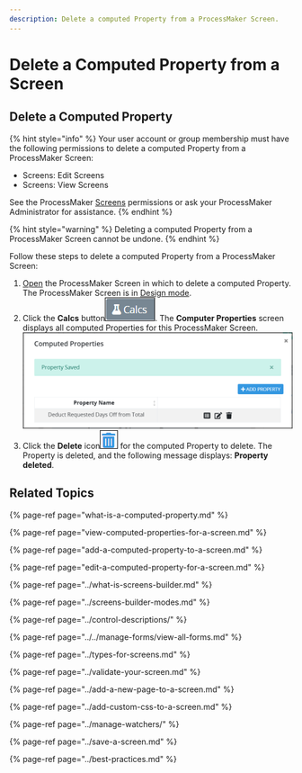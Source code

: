 ```yaml
---
description: Delete a computed Property from a ProcessMaker Screen.
---
```


# Delete a Computed Property from a Screen

## Delete a Computed Property

{% hint style="info" %}
Your user account or group membership must have the following permissions to delete a computed Property from a ProcessMaker Screen:

* Screens: Edit Screens
* Screens: View Screens

See the ProcessMaker [Screens](../../../../processmaker-administration/permission-descriptions-for-users-and-groups.md#screens) permissions or ask your ProcessMaker Administrator for assistance.
{% endhint %}

{% hint style="warning" %}
Deleting a computed Property from a ProcessMaker Screen cannot be undone.
{% endhint %}

Follow these steps to delete a computed Property from a ProcessMaker Screen:

1. [Open](../../manage-forms/view-all-forms.md) the ProcessMaker Screen in which to delete a computed Property. The ProcessMaker Screen is in [Design mode](../screens-builder-modes.md#editor-mode).
2. Click the **Calcs** button![](../../../../.gitbook/assets/computed-properties-button-screens-builder-processes.png). The **Computer Properties** screen displays all computed Properties for this ProcessMaker Screen. ![](../../../../.gitbook/assets/computed-properties-screen-with-property-screens-builder-processes.png)
3. Click the **Delete** icon![](../../../../.gitbook/assets/trash-icon-process-modeler-processes.png) for the computed Property to delete. The Property is deleted, and the following message displays: **Property deleted**.

## Related Topics

{% page-ref page="what-is-a-computed-property.md" %}

{% page-ref page="view-computed-properties-for-a-screen.md" %}

{% page-ref page="add-a-computed-property-to-a-screen.md" %}

{% page-ref page="edit-a-computed-property-for-a-screen.md" %}

{% page-ref page="../what-is-screens-builder.md" %}

{% page-ref page="../screens-builder-modes.md" %}

{% page-ref page="../control-descriptions/" %}

{% page-ref page="../../manage-forms/view-all-forms.md" %}

{% page-ref page="../types-for-screens.md" %}

{% page-ref page="../validate-your-screen.md" %}

{% page-ref page="../add-a-new-page-to-a-screen.md" %}

{% page-ref page="../add-custom-css-to-a-screen.md" %}

{% page-ref page="../manage-watchers/" %}

{% page-ref page="../save-a-screen.md" %}

{% page-ref page="../best-practices.md" %}

